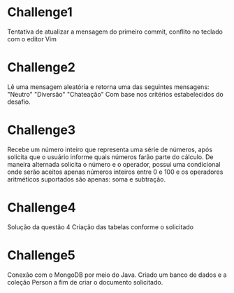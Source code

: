 # Challenge1
 Tentativa de atualizar a mensagem do primeiro commit, conflito no teclado com o editor Vim 

# Challenge2 
Lê uma mensagem aleatória e retorna uma das seguintes mensagens: "Neutro" "Diversão" "Chateação" Com base nos critérios estabelecidos do desafio.

# Challenge3
Recebe um número inteiro que representa uma série de números, após solicita que o usuário informe quais números farão parte do cálculo. 
De maneira alternada solicita o número e o operador, possui uma condicional onde serão aceitos apenas números inteiros entre 0 e 100 e os operadores aritméticos suportados são apenas: soma e subtração.

# Challenge4 
Solução da questão 4 
Criação das tabelas conforme o solicitado

# Challenge5
Conexão com o MongoDB por meio do Java.
Criado um banco de dados e a coleção Person a fim de criar o documento solicitado.
